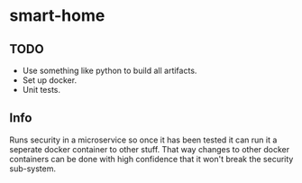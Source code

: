# smart-home

## TODO
- Use something like python to build all artifacts.
- Set up docker.
- Unit tests.

## Info
Runs security in a microservice so once it has been tested it can run it a seperate docker container to other stuff. That way changes to other docker containers can be done with high confidence that it won't break the security sub-system.

